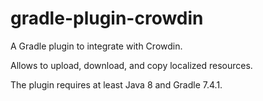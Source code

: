 # gradle-plugin-crowdin

A Gradle plugin to integrate with Crowdin.

Allows to upload, download, and copy localized resources.

The plugin requires at least Java 8 and Gradle 7.4.1.
